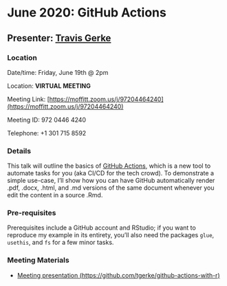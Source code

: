 # June 2020: GitHub Actions

## Presenter: [Travis Gerke](mailto:Travis.Gerke@moffitt.org>)

### Location
Date/time: Friday, June 19th @ 2pm

Location: **VIRTUAL MEETING** 

Meeting Link: [https://moffitt.zoom.us/j/97204464240](https://moffitt.zoom.us/j/97204464240)

Meeting ID: 	972 0446 4240

Telephone: +1 301 715 8592

### Details

This talk will outline the basics of [GitHub Actions](https://github.com/features/actions), which is a new tool to automate tasks for you (aka CI/CD for the tech crowd). To demonstrate a simple use-case, I’ll show how you can have GitHub automatically render .pdf, .docx, .html, and .md versions of the same document whenever you edit the content in a source .Rmd.
 
### Pre-requisites
Prerequisites include a GitHub account and RStudio; if you want to reproduce my example in its entirety, you’ll also need the packages `glue`, `usethis`, and `fs` for a few minor tasks.


### Meeting Materials
* [Meeting presentation (https://github.com/tgerke/github-actions-with-r)](https://github.com/tgerke/github-actions-with-r)
